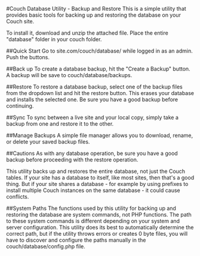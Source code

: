 #Couch Database Utility - Backup and Restore
This is a simple utility that provides basic tools for backing up and restoring the database on your Couch site.

To install it, download and unzip the attached file. Place the entire "database" folder in your couch folder.

##Quick Start
Go to site.com/couch/database/ while logged in as an admin. Push the buttons.

##Back up
To create a database backup, hit the "Create a Backup" button. A backup will be save to couch/database/backups.

##Restore
To restore a database backup, select one of the backup files from the dropdown list and hit the restore button. This erases your database and installs the selected one. Be sure you have a good backup before continuing.

##Sync
To sync between a live site and your local copy, simply take a backup from one and restore it to the other.

##Manage Backups
A simple file manager allows you to download, rename, or delete your saved backup files.

##Cautions
As with any database operation, be sure you have a good backup before proceeding with the restore operation.

This utility backs up and restores the entire database, not just the Couch tables. If your site has a database to itself, like most sites, then that's a good thing. But if your site shares a database - for example by using prefixes to install multiple Couch instances on the same database - it could cause conflicts.

##System Paths
The functions used by this utility for backing up and restoring the database are system commands, not PHP functions. The path to these system commands is different depending on your system and server configuration. This utility does its best to automatically determine the correct path, but if the utility throws errors or creates 0 byte files, you will have to discover and configure the paths manually in the couch/database/config.php file.
